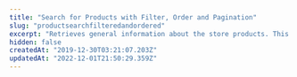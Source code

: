 ```yaml
---
title: "Search for Products with Filter, Order and Pagination"
slug: "productsearchfilteredandordered"
excerpt: "Retrieves general information about the store products. This information can be filtered and ordered by a number of options. It also can be pagineted, filtered and ordered. \r\n## Filters  \r\n\r\n- **Filter by full text** - `ft={searchWord}`  \r\nE.g.: `ft=television`\r\n\r\n- **Filter by category** - `fq=C:/{a}/{b}`  \r\n`{a}` and `{b}` are Category IDs   \r\nE.g.: `fq=C:/1000041/1000049/`\r\n\r\n- **Filter by brand** - `fq=B:/{a}/{b}`  \r\n`{a}` and `{b}` are Brand IDs\r\nE.g.: `fq=B:/189385/189387/`\r\n\r\n- **Filter by specification** - `fq=specificationFilter_{a}:{b}`  \r\n`{a}` is the specification ID\r\n`{b}` is the specification value\r\nE.g.: To filter products where the color is Blue, find the specification ID for color. Suppose it is 123, then the query will be: `fq=specificationFilter_123:Blue`\r\n\r\n- **Filter by price range** - `fq=P:[{a} TO {b}]`  \r\n`{a}`  is the minimum price \"from\"\r\n`{b}` is the highest price \"to\"  \r\nE.g.: `fq=P:[0 TO 20]` will search products between 0.00 and 20.00.  \r\n\r\n- **Filter by collection** - `fq=productClusterIds:{{productClusterId}}` \r\n`productClusterId` is the same as `collectionId`  \r\nFor more information about collections, read [Creating a product collection](https://help.vtex.com/en/tutorial/creating-a-product-collection).\r\n\r\n- **Filter by product ID** - `fq=productId:{{productId}}`\r\n\r\n- **Filter by SKU ID** - `fq=skuId:{{skuId}}`\r\n\r\n- **Filter by referenceId** - `fq=alternateIds_RefId:{{referenceId}}`\r\n\r\n- **Filter by EAN13** - `fq=alternateIds_Ean:{{ean13}}`\r\n\r\n- **Filter by availability at a specific sales channel** - `fq=isAvailablePerSalesChannel_{{sc}}:{{bool}}`  \r\n{{sc}} is the desired sales channel  \r\n{{bool}} is true ou false, 1 or 0.  \r\nE.g.: seaching available products for the sales channel 4 would be `fq=isAvailablePerSalesChannel_4:1`\r\n\r\n- **Filter by available at a specific seller** - `fq=sellerId:{{sellerId}}`\r\n\r\n\r\n## Pagination\r\n\r\n- **Initial item number** - `_from={{first}}`\r\n- **Final item number** - `_to={{last}}`\r\n\r\n>⚠️ This endpoint returns a maximum of 50 items per response, so the difference between `_from` and `_to` should not exceed this number. The result order is descending, from the highest product ID to the lowest.\r\n\r\n## Sorting\r\n\r\n- **Price**  \r\n`O=OrderByPriceDESC`  \r\n`O=OrderByPriceASC`\r\n\r\n- **Top Selling Products**  \r\n`O=OrderByTopSaleDESC`\r\n\r\n- **Best Reviews**  \r\n`O=OrderByReviewRateDESC`\r\n\r\n- **Name**  \r\n`O=OrderByNameASC`  \r\n`O=OrderByNameDESC`\r\n\r\n- **Release Date**  \r\n`O=OrderByReleaseDateDESC`\r\n\r\n- **Best Discounts**  \r\n`O=OrderByBestDiscountDESC`\r\n\r\n- **Score**  \r\n`O=OrderByScoreDESC`"
hidden: false
createdAt: "2019-12-30T03:21:07.203Z"
updatedAt: "2022-12-01T21:50:29.359Z"
---
```

